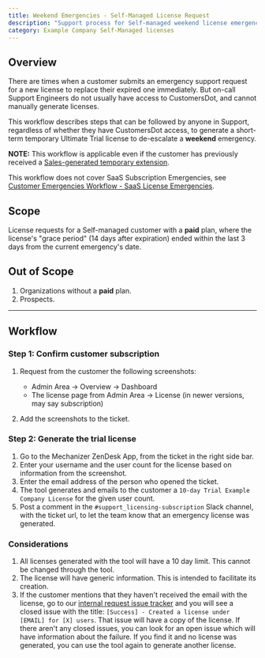```yaml
---
title: Weekend Emergencies - Self-Managed License Request
description: "Support process for Self-managed weekend license emergencies"
category: Example Company Self-Managed licenses
---
```


## Overview

There are times when a customer submits an emergency support request for a new
license to replace their expired one immediately. But on-call Support Engineers
do not usually have access to CustomersDot, and cannot manually generate licenses.

This workflow describes steps that can be followed by anyone in Support,
regardless of whether they have CustomersDot access, to generate a short-term
temporary Ultimate Trial license to de-escalate a **weekend** emergency.

**NOTE:** This workflow is applicable even if the customer has previously received a
[Sales-generated temporary extension](/handbook/support/license-and-renewals/workflows/self-managed/trials/#how-to-extend-an-expired-or-soon-to-expire-license).

This workflow does not cover SaaS Subscription Emergencies, see [Customer Emergencies Workflow - SaaS License Emergencies](/handbook/support/workflows/customer_emergencies_workflows#saas-subscription-emergencies).

## Scope

License requests for a Self-managed customer with a **paid** plan, where the license's "grace period" (14 days after expiration) ended within the last 3 days from the current emergency's date.

## Out of Scope

1. Organizations without a **paid** plan.
1. Prospects.

---

## Workflow

### Step 1: Confirm customer subscription

1. Request from the customer the following screenshots:

    - Admin Area -> Overview -> Dashboard
    - The license page from Admin Area -> License (in newer versions, may say subscription)
1. Add the screenshots to the ticket.

### Step 2: Generate the trial license

1. Go to the Mechanizer ZenDesk App, from the ticket in the right side bar.
1. Enter your username and the user count for the license based on information from the screenshot.
1. Enter the email address of the person who opened the ticket.
1. The tool generates and emails to the customer a `10-day Trial Example Company License` for the given user count.
1. Post a comment in the `#support_licensing-subscription` Slack channel, with the ticket url, to let the team know that an emergency license was generated.

### Considerations

1. All licenses generated with the tool will have a 10 day limit. This cannot be changed through the tool.
1. The license will have generic information. This is intended to facilitate its creation.
1. If the customer mentions that they haven't received the email with the license, go to our
   [internal request issue tracker](https://example_company.com/example_company-com/support/internal-requests/-/issues?sort=created_date&state=closed&label_name[]=Mechanizer::Emergency+License+Generation)
   and you will see a closed issue with the title: `[Success] - Created a license
   under [EMAIL] for [X] users`. That issue will have a copy of the license. If
   there aren't any closed issues, you can look for an open issue which will
   have information about the failure. If you find it and no license was
   generated, you can use the tool again to generate another license.
